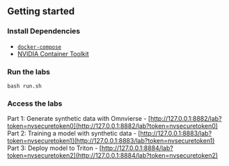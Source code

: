 ## Getting started

### Install Dependencies

- [`docker-compose`](https://docs.docker.com/compose/install/)
- [NVIDIA Container Toolkit](https://docs.nvidia.com/datacenter/cloud-native/container-toolkit/install-guide.html)

### Run the labs

```
bash run.sh
```

### Access the labs
Part 1: Generate synthetic data with Omnvierse - [http://127.0.0.1:8882/lab?token=nvsecuretoken0](http://127.0.0.1:8882/lab?token=nvsecuretoken0) \
Part 2: Training a model with synthetic data - [http://127.0.0.1:8883/lab?token=nvsecuretoken1](http://127.0.0.1:8883/lab?token=nvsecuretoken1) \
Part 3: Deploy model to Triton - [http://127.0.0.1:8884/lab?token=nvsecuretoken2](http://127.0.0.1:8884/lab?token=nvsecuretoken2)
